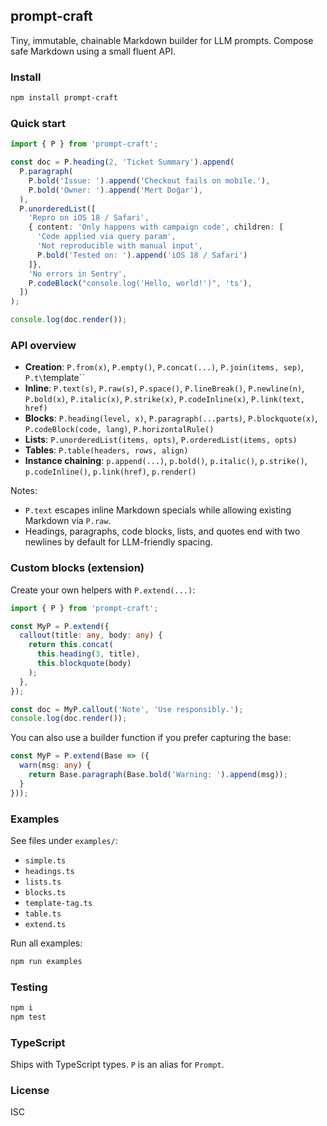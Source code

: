 ## prompt-craft

Tiny, immutable, chainable Markdown builder for LLM prompts. Compose safe Markdown using a small fluent API.

### Install

```bash
npm install prompt-craft
```

### Quick start

```ts
import { P } from 'prompt-craft';

const doc = P.heading(2, 'Ticket Summary').append(
  P.paragraph(
    P.bold('Issue: ').append('Checkout fails on mobile.'),
    P.bold('Owner: ').append('Mert Doğar'),
  ),
  P.unorderedList([
    'Repro on iOS 18 / Safari',
    { content: 'Only happens with campaign code', children: [
      'Code applied via query param',
      'Not reproducible with manual input',
      P.bold('Tested on: ').append('iOS 18 / Safari')
    ]},
    'No errors in Sentry',
    P.codeBlock("console.log('Hello, world!')", 'ts'),
  ])
);

console.log(doc.render());
```

### API overview

- **Creation**: `P.from(x)`, `P.empty()`, `P.concat(...)`, `P.join(items, sep)`, `P.t\`template\``
- **Inline**: `P.text(s)`, `P.raw(s)`, `P.space()`, `P.lineBreak()`, `P.newline(n)`, `P.bold(x)`, `P.italic(x)`, `P.strike(x)`, `P.codeInline(x)`, `P.link(text, href)`
- **Blocks**: `P.heading(level, x)`, `P.paragraph(...parts)`, `P.blockquote(x)`, `P.codeBlock(code, lang)`, `P.horizontalRule()`
- **Lists**: `P.unorderedList(items, opts)`, `P.orderedList(items, opts)`
- **Tables**: `P.table(headers, rows, align)`
- **Instance chaining**: `p.append(...)`, `p.bold()`, `p.italic()`, `p.strike()`, `p.codeInline()`, `p.link(href)`, `p.render()`

Notes:
- `P.text` escapes inline Markdown specials while allowing existing Markdown via `P.raw`.
- Headings, paragraphs, code blocks, lists, and quotes end with two newlines by default for LLM-friendly spacing.

### Custom blocks (extension)

Create your own helpers with `P.extend(...)`:

```ts
import { P } from 'prompt-craft';

const MyP = P.extend({
  callout(title: any, body: any) {
    return this.concat(
      this.heading(3, title),
      this.blockquote(body)
    );
  },
});

const doc = MyP.callout('Note', 'Use responsibly.');
console.log(doc.render());
```

You can also use a builder function if you prefer capturing the base:

```ts
const MyP = P.extend(Base => ({
  warn(msg: any) {
    return Base.paragraph(Base.bold('Warning: ').append(msg));
  }
}));
```

### Examples

See files under `examples/`:
- `simple.ts`
- `headings.ts`
- `lists.ts`
- `blocks.ts`
- `template-tag.ts`
- `table.ts`
- `extend.ts`

Run all examples:

```bash
npm run examples
```

### Testing

```bash
npm i
npm test
```

### TypeScript

Ships with TypeScript types. `P` is an alias for `Prompt`.

### License

ISC


